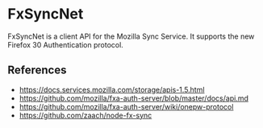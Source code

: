 # FxSyncNet
FxSyncNet is a client API for the Mozilla Sync Service. It supports the new Firefox 30 Authentication protocol.
## References
* https://docs.services.mozilla.com/storage/apis-1.5.html
* https://github.com/mozilla/fxa-auth-server/blob/master/docs/api.md
* https://github.com/mozilla/fxa-auth-server/wiki/onepw-protocol
* https://github.com/zaach/node-fx-sync